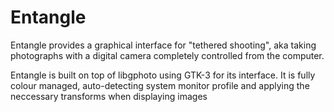 # Entangle

Entangle provides a graphical interface for "tethered shooting", aka taking photographs with a digital camera completely controlled from the computer.

Entangle is built on top of libgphoto using GTK-3 for its interface. It is fully colour managed, auto-detecting system monitor profile and applying the neccessary transforms when displaying images
